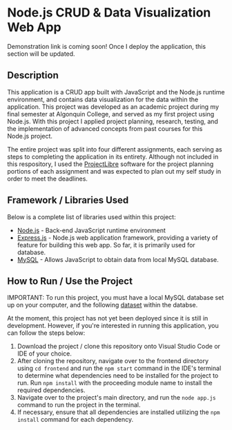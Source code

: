 # Node.js CRUD & Data Visualization Web App

Demonstration link is coming soon! Once I deploy the application, this section will be updated.

## Description
This application is a CRUD app built with JavaScript and the Node.js runtime environment, and contains data visualization for the data within the application. This project was developed as an academic project during my final semester at Algonquin College, and served as my first project using Node.js. With this project I applied project planning, research, testing, and the implementation of advanced concepts from past courses for this Node.js project.

The entire project was split into four different assignments, each serving as steps to completing the application in its entirety. Although not included in this respository, I used the [ProjectLibre](https://www.projectlibre.com/products) software for the project planning portions of each assignment and was expected to plan out my self study in order to meet the deadlines.

## Framework / Libraries Used
Below is a complete list of libraries used within this project:
* [Node.js](https://nodejs.org/en/about) - Back-end JavaScript runtime environment
* [Express.js](https://expressjs.com/) - Node.js web application framework, providing a variety of feature for building this web app. So far, it is primarily used for database.
* [MySQL](https://www.mongodb.com/docs/drivers/node/current/) - Allows JavaScript to obtain data from local MySQL database.

## How to Run / Use the Project

IMPORTANT: To run this project, you must have a local MySQL database set up on your computer, and the following [dataset](https://open.canada.ca/data/en/dataset/1d41c12a-4d33-8992-e651-d76e481c7862/resource/51bdbad9-d6c2-4c9e-9bef-7ea0edbb3887?inner_span=True) within the databse.

At the moment, this project has not yet been deployed since it is still in development. However, if you're interested in running this application, you can follow the steps below:
1. Download the project / clone this repository onto Visual Studio Code or IDE of your choice.
2. After cloning the repository, navigate over to the frontend directory using `cd frontend` and run the `npm start` command in the IDE's terminal to determine what dependencies need to be installed for the project to run. Run `npm install` with the proceeding module name to install the required dependencies.
3. Navigate over to the project's main directory, and run the `node app.js` command to run the project in the terminal.
4. If necessary, ensure that all dependencies are installed utilizing the `npm install` command for each dependency.
